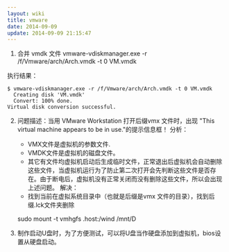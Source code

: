 ```yaml
---
layout: wiki
title: vmware
date: 2014-09-09
update: 2014-09-09 21:15:47
---
```


1. 合并 vmdk 文件
vmware-vdiskmanager.exe -r /f/Vmware/arch/Arch.vmdk -t 0 VM.vmdk

执行结果：

    $ vmware-vdiskmanager.exe -r /f/Vmware/arch/Arch.vmdk -t 0 VM.vmdk
      Creating disk 'VM.vmdk'
      Convert: 100% done.
    Virtual disk conversion successful.

2. 问题描述：当用 VMware Workstation 打开后缀vmx 文件时，出现 "This virtual machine appears to be in use."的提示信息框！
分析：
   - VMX文件是虚拟机的参数文件.
   - VMDK文件是虚拟机的磁盘文件。
   - 其它有文件均虚拟机启动后生成临时文件，正常退出后虚拟机会自动删除这些文件，当虚拟机运行为了防止第二次打开会先判断这些文件是否存在。由于断电后，虚拟机没有正常关闭而没有删除这些文件，所以会出现上述问题。
解决：
   - 找到当前在虚拟系统目录中（也就是后缀是vmx 文件的目录），找到后缀.lck文件夹删除


   sudo mount -t vmhgfs .host:/wind /mnt/D

3. 制作启动U盘时，为了方便测试，可以将U盘当作硬盘添加到虚拟机，bios设置从硬盘启动。
